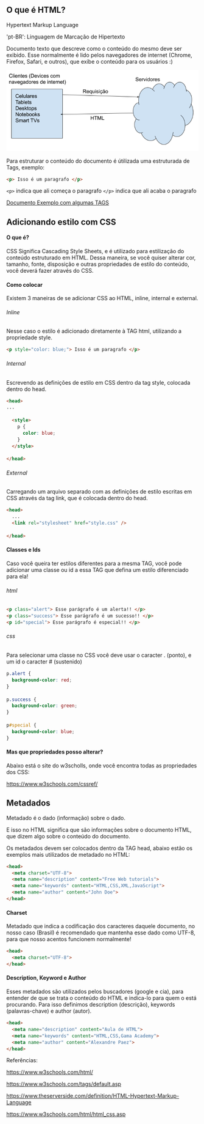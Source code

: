 ## O que é HTML?

Hypertext Markup Language

'pt-BR': Linguagem de Marcação de Hipertexto

Documento texto que descreve como o conteúdo do mesmo deve ser exibido. Esse normalmente é lido pelos navegadores de internet (Chrome, Firefox, Safari, e outros), que exibe o conteúdo para os usuários :)

![HTML na internet](./html_na_internet.png)

Para estruturar o conteúdo do documento é útilizada uma estruturada de Tags, exemplo:

```html
<p> Isso é um paragrafo </p>
```

`<p>` indica que ali começa o paragrafo
`</p>` indica que ali acaba o paragrafo

[Documento Exemplo com algumas TAGS](example.html)


## Adicionando estilo com CSS

#### O que é?

CSS Significa Cascading Style Sheets, e é utilizado para estilização do conteúdo estruturado em HTML. Dessa maneira, se você quiser alterar cor, tamanho, fonte, disposição e outras propriedades de estilo do conteúdo, você deverá fazer através do CSS.

#### Como colocar

Existem 3 maneiras de se adicionar CSS ao HTML, inline, internal e external.

###### Inline

Nesse caso o estilo é adicionado diretamente à TAG html, utilizando a propriedade style.

```html
<p style="color: blue;"> Isso é um paragrafo </p>
```

###### Internal

Escrevendo as definições de estilo em CSS dentro da tag style, colocada dentro do head.

```html
<head>
...

  <style>
    p {
      color: blue;
    }
  </style>

</head>
```

###### External

Carregando um arquivo separado com as definições de estilo escritas em CSS através da tag link, que é colocada dentro do head.

```html
<head>
  ...
  <link rel="stylesheet" href="style.css" />

</head>
```

#### Classes e Ids

Caso você queira ter estilos diferentes para a mesma TAG, você pode adicionar uma classe ou id a essa TAG que defina um estilo diferenciado para ela! 

###### html

```html
<p class="alert"> Esse parágrafo é um alerta!! </p>
<p class="success"> Esse parágrafo é um sucesso!! </p>
<p id="special"> Esse parágrafo é especial!! </p>
```

###### css

Para selecionar uma classe no CSS você deve usar o caracter . (ponto), e um id o caracter # (sustenido)

```css
p.alert {
  background-color: red;
}

p.success {
  background-color: green;
}

p#special {
  background-color: blue;
}
```

#### Mas que propriedades posso alterar?

Abaixo está o site do w3scholls, onde você encontra todas as propriedades dos CSS:

https://www.w3schools.com/cssref/

## Metadados

Metadado é o dado (informação) sobre o dado.

E isso no HTML significa que são informações sobre o documento HTML,
que dizem algo sobre o conteúdo do documento.

Os metadados devem ser colocados dentro da TAG head,
abaixo estão os exemplos mais utilizados de metadado no HTML:

```html
<head>
  <meta charset="UTF-8">
  <meta name="description" content="Free Web tutorials">
  <meta name="keywords" content="HTML,CSS,XML,JavaScript">
  <meta name="author" content="John Doe">
</head>
```

#### Charset

Metadado que indica a codificação dos caracteres daquele documento,
no nosso caso (Brasil) é recomendado que mantenha esse dado como UTF-8,
para que nosso acentos funcionem normalmente!

```html
<head>
  <meta charset="UTF-8">
</head>
```

#### Description, Keyword e Author

Esses metadados são utilizados pelos buscadores (google e cia),
para entender de que se trata o conteúdo do HTML e indica-lo para quem o está procurando.
Para isso definimos description (descrição), keywords (palavras-chave) e author (autor).

```html
<head>
  <meta name="description" content="Aula de HTML">
  <meta name="keywords" content="HTML,CSS,Gama Academy">
  <meta name="author" content="Alexandre Paez">
</head>
```

Referências:

https://www.w3schools.com/html/

https://www.w3schools.com/tags/default.asp

https://www.theserverside.com/definition/HTML-Hypertext-Markup-Language

https://www.w3schools.com/html/html_css.asp

